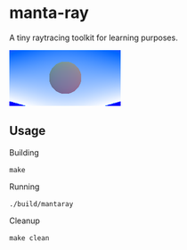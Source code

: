 # manta-ray

A tiny raytracing toolkit for learning purposes.

![example](https://raw.githubusercontent.com/sbuggay/manta-ray/master/demo/example1.png)

## Usage

Building
```
make
```

Running
```
./build/mantaray
```

Cleanup
```
make clean
```